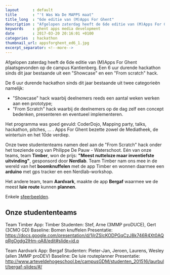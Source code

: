 ```yaml
---
layout      : default
title       : "'t Was Wa De MAPPS maat"
title_long  : "6de editie van (M)Apps For Ghent"
description : "Afgelopen zaterdag heeft de 6de editie van (M)Apps For Ghent plaatsgevonden op de campus Kantienberg. Een 6 uur durende hackathon sinds dit jaar bestaande uit een \"Showcase\" en een \"From scratch\" hack."
keywords    : ghent apps media development
date        : 2017-03-20 20:16:01 +0100
categories  : hackathon
thumbnail_url: appsforghent_ed6_1.jpg
excerpt_separator: <!--more-->
---
```


Afgelopen zaterdag heeft de 6de editie van (M)Apps For Ghent plaatsgevonden op de campus Kantienberg. Een 6 uur durende hackathon sinds dit jaar bestaande uit een "Showcase" en een "From scratch" hack.
<!--more-->
De 6 uur durende hackathon sinds dit jaar bestaande uit twee categorieën namelijk:

* "Showcase" hack waarbij deelnemers reeds een aantal weken werken aan een prototype;
* "From Scratch" hack waarbij de deelnemers op de dag zelf een concept bedenken, presenteren en eventueel implementeren.

Het programma was goed gevuld: CoderDojo, Mapping party, talks, hackathon, pitches, ... . Apps For Ghent bezette zowel de Mediatheek, de wintertuin en het 10de verdiep.

Onze twee studententeams namen deel aan de "From Scratch" hack onder het toeziende oog van Philippe De Pauw - Waterschoot. Eén van onze teams, team **Timber**, won de prijs: **"Meest nutteloze maar inventiefste uitvinding"**, gesponsord door **Nerdlab**. Team Timber nam ons mee in de wereld van het **boomknuffelen** met de app Timber en wonnen daarmee een **arduino** met gps tracker en een Nerdlab-workshop.

Het andere team, team **Aardvark**, maakte de app **Bergaf** waarmee we de meest **luie route** kunnen **plannen**.

Enkele [sfeerbeelden](https://photos.google.com/share/AF1QipMPevD-ZhiKMwGDoAjfV9QIeQcbQm81TvEaSd3ckVmv7YpZO-tjWVQe7mxGD1BqGg?key=NlpvcEdQcW80aVlYQ3pzenJCYzBKZ3VuSU1yZTl3).

Onze studententeams
-------------------

Team Timber
App: Timber
Studenten: Stef, Arne (3MMP proDUCE), Gert (3CMO GD)
Baseline: Bomen knuffelen
Presentatie: https://docs.google.com/presentation/d/1jIrZSlcKODPGqCzJ8k746R4Xt0AQpRgOgdg2lHm-oA8/edit#slide=id.p

Team Aardvark
App: Bergaf
Studenten: Pieter-Jan, Jeroen, Laurens, Wesley (allen 3MMP proDEV)
Baseline: De luie routeplanner
Presentatie: http://www.arteveldehogeschool.be/campusGDM/studenten_201516/laurbult/bergaf-slides/#/